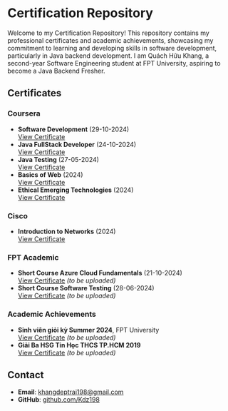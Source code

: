 # Certification Repository

Welcome to my Certification Repository! This repository contains my professional certificates and academic achievements, showcasing my commitment to learning and developing skills in software development, particularly in Java backend development. I am Quách Hữu Khang, a second-year Software Engineering student at FPT University, aspiring to become a Java Backend Fresher.

## Certificates

### Coursera
- **Software Development** (29-10-2024)  
  [View Certificate](Coursera/Coursera%20Software%20Development.pdf)
- **Java FullStack Developer** (24-10-2024)  
  [View Certificate](Coursera/Coursera%20Java%20FullStack%20Developer.pdf)
- **Java Testing** (27-05-2024)  
  [View Certificate](Coursera/Coursera%20Java%20Testing.pdf)
- **Basics of Web** (2024)  
  [View Certificate](Coursera/Coursera%20Basics%20of%20Web.pdf)
- **Ethical Emerging Technologies** (2024)  
  [View Certificate](Coursera/Coursera%20Ethical%20Emerging.pdf)

### Cisco
- **Introduction to Networks** (2024)  
  [View Certificate](Coursera/Cisco%20Introduction%20to%20Networks.pdf)

### FPT Academic
- **Short Course Azure Cloud Fundamentals** (21-10-2024)  
  [View Certificate](FPT_Academic/Short_Course_Azure_Cloud_Fundamentals.pdf) *(to be uploaded)*
- **Short Course Software Testing** (28-06-2024)  
  [View Certificate](FPT_Academic/Short_Course_Software_Testing.pdf) *(to be uploaded)*

### Academic Achievements
- **Sinh viên giỏi kỳ Summer 2024**, FPT University  
  [View Certificate](Achievements/Sinh_Vien_Gioi_Summer_2024.pdf) *(to be uploaded)*
- **Giải Ba HSG Tin Học THCS TP.HCM 2019**  
  [View Certificate](Achievements/HSG_Tin_Hoc_THCS_2019.pdf) *(to be uploaded)*

## Contact
- **Email**: khangdeptrai198@gmail.com
- **GitHub**: [github.com/Kdz198](https://github.com/Kdz198)
